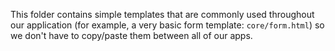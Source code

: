 This folder contains simple templates that are commonly used throughout our application
(for example, a very basic form template: `core/form.html`)
so we don't have to copy/paste them between all of our apps.
